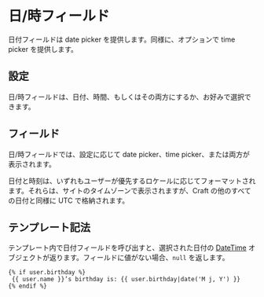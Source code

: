 # 日/時フィールド

日付フィールドは date picker を提供します。同様に、オプションで time picker を提供します。

## 設定

日/時フィールドは、日付、時間、もしくはその両方にするか、お好みで選択できます。

## フィールド

日/時フィールドでは、設定に応じて date picker、time picker、または両方が表示されます。

日付と時刻は、いずれもユーザーが優先するロケールに応じてフォーマットされます。それらは、サイトのタイムゾーンで表示されますが、Craft の他のすべての日付と同様に UTC で格納されます。

## テンプレート記法

テンプレート内で日付フィールドを呼び出すと、選択された日付の [DateTime](http://php.net/manual/en/class.datetime.php) オブジェクトが返ります。フィールドに値がない場合、`null` を返します。

```twig
{% if user.birthday %}
 {{ user.name }}’s birthday is: {{ user.birthday|date('M j, Y') }}
{% endif %}
```

